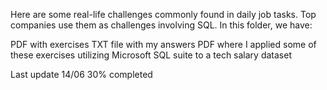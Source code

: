 Here are some real-life challenges commonly found in daily job tasks. Top companies use them as challenges involving SQL. In this folder, we have:

PDF with exercises
TXT file with my answers
PDF where I applied some of these exercises utilizing Microsoft SQL suite to a tech salary dataset

Last update 14/06 30% completed
